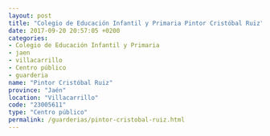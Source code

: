 ```yaml
---
layout: post
title: "Colegio de Educación Infantil y Primaria Pintor Cristóbal Ruiz"
date: 2017-09-20 20:57:05 +0200
categories:
- Colegio de Educación Infantil y Primaria
- jaen
- villacarrillo
- Centro público
- guarderia
name: "Pintor Cristóbal Ruiz"
province: "Jaén"
location: "Villacarrillo"
code: "23005611"
type: "Centro público"
permalink: /guarderias/pintor-cristobal-ruiz.html
---
```

